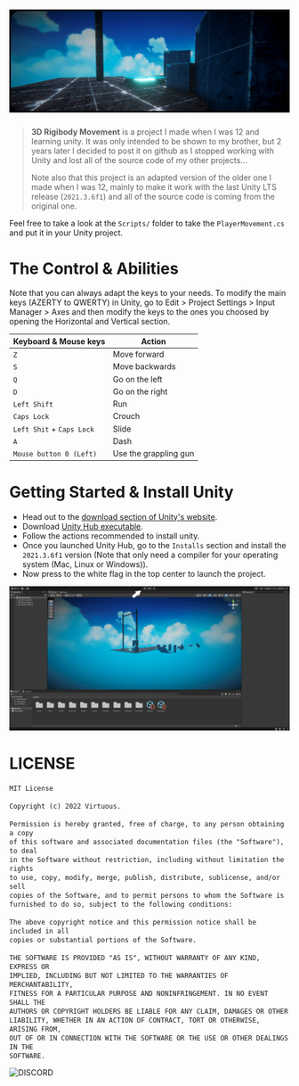 <h1 align="center">
    <img src="README/movement-project.png" width="1000px">
</h1>

> **3D Rigibody Movement** is a project I made when I was 12 and learning unity. It was only intended to be shown to my brother, but 2 years later I decided to post it on github as I stopped working with Unity and lost all of the source code of my other projects... 
>
> Note also that this project is an adapted version of the older one I made when I was 12, mainly to make it work with the last Unity LTS release (`2021.3.6f1`) and all of the source code is coming from the original one.

Feel free to take a look at the `Scripts/` folder to take the `PlayerMovement.cs` and put it in your Unity project. 

# The Control & Abilities

Note that you can always adapt the keys to your needs. To modify the main keys (AZERTY to QWERTY) in Unity, go to Edit > Project Settings > Input Manager > Axes and then modify the keys to the ones you choosed by opening the Horizontal and Vertical section.

|Keyboard & Mouse keys      | Action                |
|---------------------------|-----------------------|
| `Z`                       | Move forward          |
| `S`                       | Move backwards        |
| `Q`                       | Go on the left        |
| `D`                       | Go on the right       |
| `Left Shift`              | Run                   |
| `Caps Lock`               | Crouch                |
| `Left Shit` + `Caps Lock` | Slide                 |
| `A`                       | Dash                  |
| `Mouse button 0 (Left)`   | Use the grappling gun |

# Getting Started & Install Unity
* Head out to the [download section of Unity's website](https://unity3d.com/fr/get-unity/download).
* Download [Unity Hub executable](https://public-cdn.cloud.unity3d.com/hub/prod/UnityHubSetup.exe).
* Follow the actions recommended to install unity.
* Once you launched Unity Hub, go to the `Installs` section and install the `2021.3.6f1` version (Note that only need a compiler for your operating system (Mac, Linux or Windows)).
* Now press to the white flag in the top center to launch the project.

<img src="README/how-to-launch-in-unity.png" width="1000px">

# LICENSE
```
MIT License

Copyright (c) 2022 Virtuous.

Permission is hereby granted, free of charge, to any person obtaining a copy
of this software and associated documentation files (the "Software"), to deal
in the Software without restriction, including without limitation the rights
to use, copy, modify, merge, publish, distribute, sublicense, and/or sell
copies of the Software, and to permit persons to whom the Software is
furnished to do so, subject to the following conditions:

The above copyright notice and this permission notice shall be included in all
copies or substantial portions of the Software.

THE SOFTWARE IS PROVIDED "AS IS", WITHOUT WARRANTY OF ANY KIND, EXPRESS OR
IMPLIED, INCLUDING BUT NOT LIMITED TO THE WARRANTIES OF MERCHANTABILITY,
FITNESS FOR A PARTICULAR PURPOSE AND NONINFRINGEMENT. IN NO EVENT SHALL THE
AUTHORS OR COPYRIGHT HOLDERS BE LIABLE FOR ANY CLAIM, DAMAGES OR OTHER
LIABILITY, WHETHER IN AN ACTION OF CONTRACT, TORT OR OTHERWISE, ARISING FROM,
OUT OF OR IN CONNECTION WITH THE SOFTWARE OR THE USE OR OTHER DEALINGS IN THE
SOFTWARE.
```
![DISCORD](https://img.shields.io/badge/Contact%20me%20on%20Discord-now%239470-informational)